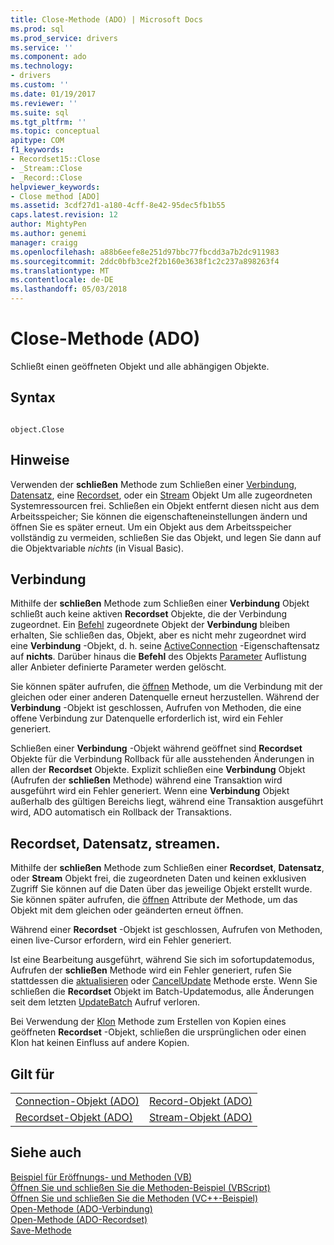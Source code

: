 ```yaml
---
title: Close-Methode (ADO) | Microsoft Docs
ms.prod: sql
ms.prod_service: drivers
ms.service: ''
ms.component: ado
ms.technology:
- drivers
ms.custom: ''
ms.date: 01/19/2017
ms.reviewer: ''
ms.suite: sql
ms.tgt_pltfrm: ''
ms.topic: conceptual
apitype: COM
f1_keywords:
- Recordset15::Close
- _Stream::Close
- _Record::Close
helpviewer_keywords:
- Close method [ADO]
ms.assetid: 3cdf27d1-a180-4cff-8e42-95dec5fb1b55
caps.latest.revision: 12
author: MightyPen
ms.author: genemi
manager: craigg
ms.openlocfilehash: a88b6eefe8e251d97bbc77fbcdd3a7b2dc911983
ms.sourcegitcommit: 2ddc0bfb3ce2f2b160e3638f1c2c237a898263f4
ms.translationtype: MT
ms.contentlocale: de-DE
ms.lasthandoff: 05/03/2018
---
```

# <a name="close-method-ado"></a>Close-Methode (ADO)
Schließt einen geöffneten Objekt und alle abhängigen Objekte.  
  
## <a name="syntax"></a>Syntax  
  
```  
  
object.Close  
```  
  
## <a name="remarks"></a>Hinweise  
 Verwenden der **schließen** Methode zum Schließen einer [Verbindung](../../../ado/reference/ado-api/connection-object-ado.md), [Datensatz](../../../ado/reference/ado-api/record-object-ado.md), eine [Recordset](../../../ado/reference/ado-api/recordset-object-ado.md), oder ein [Stream](../../../ado/reference/ado-api/stream-object-ado.md) Objekt Um alle zugeordneten Systemressourcen frei. Schließen ein Objekt entfernt diesen nicht aus dem Arbeitsspeicher; Sie können die eigenschafteneinstellungen ändern und öffnen Sie es später erneut. Um ein Objekt aus dem Arbeitsspeicher vollständig zu vermeiden, schließen Sie das Objekt, und legen Sie dann auf die Objektvariable *nichts* (in Visual Basic).  
  
## <a name="connection"></a>Verbindung  
 Mithilfe der **schließen** Methode zum Schließen einer **Verbindung** Objekt schließt auch keine aktiven **Recordset** Objekte, die der Verbindung zugeordnet. Ein [Befehl](../../../ado/reference/ado-api/command-object-ado.md) zugeordnete Objekt der **Verbindung** bleiben erhalten, Sie schließen das, Objekt, aber es nicht mehr zugeordnet wird eine **Verbindung** -Objekt, d. h. seine [ ActiveConnection](../../../ado/reference/ado-api/activeconnection-property-ado.md) -Eigenschaftensatz auf **nichts**. Darüber hinaus die **Befehl** des Objekts [Parameter](../../../ado/reference/ado-api/parameters-collection-ado.md) Auflistung aller Anbieter definierte Parameter werden gelöscht.  
  
 Sie können später aufrufen, die [öffnen](../../../ado/reference/ado-api/open-method-ado-connection.md) Methode, um die Verbindung mit der gleichen oder einer anderen Datenquelle erneut herzustellen. Während der **Verbindung** -Objekt ist geschlossen, Aufrufen von Methoden, die eine offene Verbindung zur Datenquelle erforderlich ist, wird ein Fehler generiert.  
  
 Schließen einer **Verbindung** -Objekt während geöffnet sind **Recordset** Objekte für die Verbindung Rollback für alle ausstehenden Änderungen in allen der **Recordset** Objekte. Explizit schließen eine **Verbindung** Objekt (Aufrufen der **schließen** Methode) während eine Transaktion wird ausgeführt wird ein Fehler generiert. Wenn eine **Verbindung** Objekt außerhalb des gültigen Bereichs liegt, während eine Transaktion ausgeführt wird, ADO automatisch ein Rollback der Transaktions.  
  
## <a name="recordset-record-stream"></a>Recordset, Datensatz, streamen.  
 Mithilfe der **schließen** Methode zum Schließen einer **Recordset**, **Datensatz**, oder **Stream** Objekt frei, die zugeordneten Daten und keinen exklusiven Zugriff Sie können auf die Daten über das jeweilige Objekt erstellt wurde. Sie können später aufrufen, die [öffnen](../../../ado/reference/ado-api/open-method-ado-recordset.md) Attribute der Methode, um das Objekt mit dem gleichen oder geänderten erneut öffnen.  
  
 Während einer **Recordset** -Objekt ist geschlossen, Aufrufen von Methoden, einen live-Cursor erfordern, wird ein Fehler generiert.  
  
 Ist eine Bearbeitung ausgeführt, während Sie sich im sofortupdatemodus, Aufrufen der **schließen** Methode wird ein Fehler generiert, rufen Sie stattdessen die [aktualisieren](../../../ado/reference/ado-api/update-method.md) oder [CancelUpdate](../../../ado/reference/ado-api/cancelupdate-method-ado.md) Methode erste. Wenn Sie schließen die **Recordset** Objekt im Batch-Updatemodus, alle Änderungen seit dem letzten [UpdateBatch](../../../ado/reference/ado-api/updatebatch-method.md) Aufruf verloren.  
  
 Bei Verwendung der [Klon](../../../ado/reference/ado-api/clone-method-ado.md) Methode zum Erstellen von Kopien eines geöffneten **Recordset** -Objekt, schließen die ursprünglichen oder einen Klon hat keinen Einfluss auf andere Kopien.  
  
## <a name="applies-to"></a>Gilt für  
  
|||  
|-|-|  
|[Connection-Objekt (ADO)](../../../ado/reference/ado-api/connection-object-ado.md)|[Record-Objekt (ADO)](../../../ado/reference/ado-api/record-object-ado.md)|  
|[Recordset-Objekt (ADO)](../../../ado/reference/ado-api/recordset-object-ado.md)|[Stream-Objekt (ADO)](../../../ado/reference/ado-api/stream-object-ado.md)|  
  
## <a name="see-also"></a>Siehe auch  
 [Beispiel für Eröffnungs- und Methoden (VB)](../../../ado/reference/ado-api/open-and-close-methods-example-vb.md)   
 [Öffnen Sie und schließen Sie die Methoden-Beispiel (VBScript)](../../../ado/reference/ado-api/open-and-close-methods-example-vbscript.md)   
 [Öffnen Sie und schließen Sie die Methoden (VC++-Beispiel)](../../../ado/reference/ado-api/open-and-close-methods-example-vc.md)   
 [Open-Methode (ADO-Verbindung)](../../../ado/reference/ado-api/open-method-ado-connection.md)   
 [Open-Methode (ADO-Recordset)](../../../ado/reference/ado-api/open-method-ado-recordset.md)   
 [Save-Methode](../../../ado/reference/ado-api/save-method.md)
